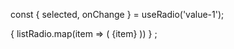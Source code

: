 const { selected, onChange } = useRadio('value-1');

<RadioGroup selected={selected} onChange={onChange}>
  {
    listRadio.map(item => (
      <Radio value={item}>{item}</Radio>
    ))
  }
</RadioGroup>;
